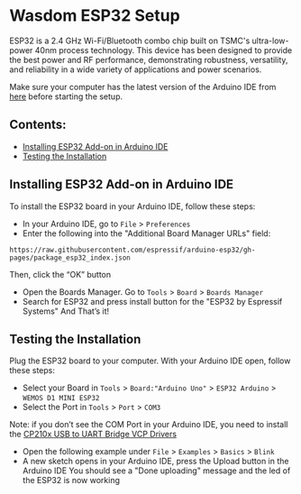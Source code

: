 # Wasdom ESP32 Setup
ESP32 is a 2.4 GHz Wi-Fi/Bluetooth combo chip built on TSMC's ultra-low-power 40nm process technology. This device has been designed to provide the best power and RF performance, demonstrating robustness, versatility, and reliability in a wide variety of applications and power scenarios.

Make sure your computer has the latest version of the Arduino IDE from [here](https://www.arduino.cc/en/Main/Software) before starting the setup.

## Contents:
  - [Installing ESP32 Add-on in Arduino IDE](#installing-esp32-add-on-in-arduino-ide)
  - [Testing the Installation](#testing-the-installation)

## Installing ESP32 Add-on in Arduino IDE
To install the ESP32 board in your Arduino IDE, follow these steps:
* In your Arduino IDE, go to `File` > `Preferences`
* Enter the following into the "Additional Board Manager URLs" field:
``` 
https://raw.githubusercontent.com/espressif/arduino-esp32/gh-pages/package_esp32_index.json 
```
Then, click the “OK” button
* Open the Boards Manager. Go to `Tools` > `Board` > `Boards Manager`
* Search for ESP32 and press install button for the "ESP32 by Espressif Systems"
And That’s it!

## Testing the Installation
Plug the ESP32 board to your computer. With your Arduino IDE open, follow these steps:
* Select your Board in `Tools` > `Board:"Arduino Uno"` > `ESP32 Arduino` > `WEMOS D1 MINI ESP32`
* Select the Port in `Tools` > `Port` > `COM3`
 
Note: if you don’t see the COM Port in your Arduino IDE, you need to install the [CP210x USB to UART Bridge VCP Drivers](https://www.silabs.com/products/development-tools/software/usb-to-uart-bridge-vcp-drivers)
* Open the following example under `File` > `Examples` > `Basics` > `Blink`
* A new sketch opens in your Arduino IDE, press the Upload button in the Arduino IDE
You should see a "Done uploading" message and the led of the ESP32 is now working 
